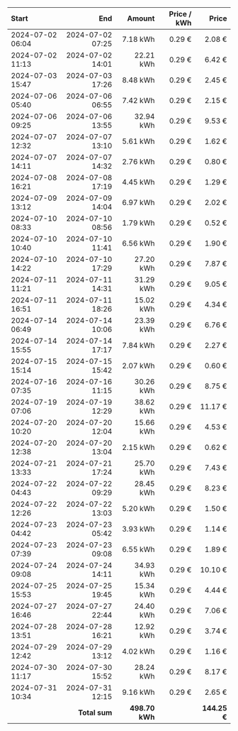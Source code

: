| Start            |              End |         Amount | Price / kWh |        Price |
| :--------------- | ---------------: | -------------: | ----------: | -----------: |
| 2024-07-02 06:04 | 2024-07-02 07:25 |       7.18 kWh |      0.29 € |       2.08 € |
| 2024-07-02 11:13 | 2024-07-02 14:01 |      22.21 kWh |      0.29 € |       6.42 € |
| 2024-07-03 15:47 | 2024-07-03 17:26 |       8.48 kWh |      0.29 € |       2.45 € |
| 2024-07-06 05:40 | 2024-07-06 06:55 |       7.42 kWh |      0.29 € |       2.15 € |
| 2024-07-06 09:25 | 2024-07-06 13:55 |      32.94 kWh |      0.29 € |       9.53 € |
| 2024-07-07 12:32 | 2024-07-07 13:10 |       5.61 kWh |      0.29 € |       1.62 € |
| 2024-07-07 14:11 | 2024-07-07 14:32 |       2.76 kWh |      0.29 € |       0.80 € |
| 2024-07-08 16:21 | 2024-07-08 17:19 |       4.45 kWh |      0.29 € |       1.29 € |
| 2024-07-09 13:12 | 2024-07-09 14:04 |       6.97 kWh |      0.29 € |       2.02 € |
| 2024-07-10 08:33 | 2024-07-10 08:56 |       1.79 kWh |      0.29 € |       0.52 € |
| 2024-07-10 10:40 | 2024-07-10 11:41 |       6.56 kWh |      0.29 € |       1.90 € |
| 2024-07-10 14:22 | 2024-07-10 17:29 |      27.20 kWh |      0.29 € |       7.87 € |
| 2024-07-11 11:21 | 2024-07-11 14:31 |      31.29 kWh |      0.29 € |       9.05 € |
| 2024-07-11 16:51 | 2024-07-11 18:26 |      15.02 kWh |      0.29 € |       4.34 € |
| 2024-07-14 06:49 | 2024-07-14 10:06 |      23.39 kWh |      0.29 € |       6.76 € |
| 2024-07-14 15:55 | 2024-07-14 17:17 |       7.84 kWh |      0.29 € |       2.27 € |
| 2024-07-15 15:14 | 2024-07-15 15:42 |       2.07 kWh |      0.29 € |       0.60 € |
| 2024-07-16 07:35 | 2024-07-16 11:15 |      30.26 kWh |      0.29 € |       8.75 € |
| 2024-07-19 07:06 | 2024-07-19 12:29 |      38.62 kWh |      0.29 € |      11.17 € |
| 2024-07-20 10:20 | 2024-07-20 12:04 |      15.66 kWh |      0.29 € |       4.53 € |
| 2024-07-20 12:38 | 2024-07-20 13:04 |       2.15 kWh |      0.29 € |       0.62 € |
| 2024-07-21 13:33 | 2024-07-21 17:24 |      25.70 kWh |      0.29 € |       7.43 € |
| 2024-07-22 04:43 | 2024-07-22 09:29 |      28.45 kWh |      0.29 € |       8.23 € |
| 2024-07-22 12:26 | 2024-07-22 13:03 |       5.20 kWh |      0.29 € |       1.50 € |
| 2024-07-23 04:42 | 2024-07-23 05:42 |       3.93 kWh |      0.29 € |       1.14 € |
| 2024-07-23 07:39 | 2024-07-23 09:08 |       6.55 kWh |      0.29 € |       1.89 € |
| 2024-07-24 09:08 | 2024-07-24 14:11 |      34.93 kWh |      0.29 € |      10.10 € |
| 2024-07-25 15:53 | 2024-07-25 19:45 |      15.34 kWh |      0.29 € |       4.44 € |
| 2024-07-27 16:46 | 2024-07-27 22:44 |      24.40 kWh |      0.29 € |       7.06 € |
| 2024-07-28 13:51 | 2024-07-28 16:21 |      12.92 kWh |      0.29 € |       3.74 € |
| 2024-07-29 12:42 | 2024-07-29 13:12 |       4.02 kWh |      0.29 € |       1.16 € |
| 2024-07-30 11:17 | 2024-07-30 15:52 |      28.24 kWh |      0.29 € |       8.17 € |
| 2024-07-31 10:34 | 2024-07-31 12:15 |       9.16 kWh |      0.29 € |       2.65 € |
|                  |    **Total sum** | **498.70 kWh** |             | **144.25 €** |